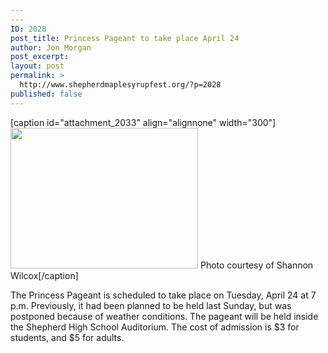 ```yaml
---
---
ID: 2028
post_title: Princess Pageant to take place April 24
author: Jon Morgan
post_excerpt:
layout: post
permalink: >
  http://www.shepherdmaplesyrupfest.org/?p=2028
published: false
---
```

[caption id="attachment_2033" align="alignnone" width="300"]<img class="wp-image-2033 size-medium" src="http://www.shepherdmaplesyrupfest.org/wp-content/uploads/2018/04/31059475_10211994352194813_1304196454704742400_n-300x225.jpg" alt="" width="300" height="225" /> Photo courtesy of Shannon Wilcox[/caption]

The Princess Pageant is scheduled to take place on Tuesday, April 24 at 7 p.m. Previously, it had been planned to be held last Sunday, but was postponed because of weather conditions. The pageant will be held inside the Shepherd High School Auditorium. The cost of admission is $3 for students, and $5 for adults.